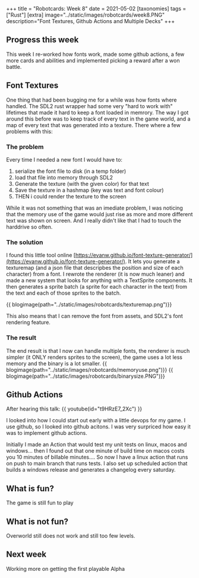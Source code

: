 +++
title = "Robotcards: Week 8"
date = 2021-05-02
[taxonomies]
tags = ["Rust"]
[extra]
image="../static/images/robotcards/week8.PNG"
description="Font Textures, Github Actions and Multiple Decks"
+++

## Progress this week

This week I re-worked how fonts work, made some github actions, a few more cards and abilities and implemented picking a reward after a won battle.

## Font Textures

One thing that had been bugging me for a while was how fonts where handled. The SDL2 rust wrapper had some very "hard to work with" lifetimes that made it hard to keep a font loaded in memrory.
The way I got around this before was to keep track of every text in the game world, and a map of every text that was generated into a texture.
There where a few problems with this:

### The problem

Every time I needed a new font I would have to:

1. serialize the font file to  disk (in a temp folder)
2. load that file into memory through SDL2
3. Generate the texture (with the given color) for that text
4. Save the texture in a hashmap (key was text and font colour)
5. THEN i could render the texture to the screen

While it was not something that was an imediate problem, I was noticing that the memory use of the game would just rise as more and more different text was shown on screen.
And I really didn't like that I had to touch the harddrive so often.

### The solution

I found this little tool online [https://evanw.github.io/font-texture-generator/](https://evanw.github.io/font-texture-generator/).
It lets you generate a texturemap (and a json file that descripbes the position and size of each character) from a font.
I rewrote the renderer (it is now much leaner) and made a new system that looks for anything with a TextSprite components. It then generates a sprite batch (a sprite for each character in the text) from the text and each of those sprites to the batch.

{{ blogimage(path="../static/images/robotcards/texturemap.png")}}

This also means that I can remove the font from assets, and SDL2's font rendering feature.

### The result

The end result is that I now can handle multiple fonts, the renderer is much simpler (it ONLY renders sprites to the screen),  the game uses a lot less memory and the binary is a lot smaller.
{{ blogimage(path="../static/images/robotcards/memoryuse.png")}}
{{ blogimage(path="../static/images/robotcards/binarysize.PNG")}}

## Github Actions

After hearing this talk:
{{ youtube(id="t9HRzE7_2Xc") }}

I looked into how I could start out early with a little devops for my game.
I use github, so I looked into github acitons.
I was very surpriced how easy it was to implement github actions.

Initially I made an Action that would test my unit tests on linux, macos and windows... then I found out that one minute of build time on macos costs you 10 minutes of billable minutes.... So now I have a linux action that runs on push to main branch that runs tests. I also set up scheduled action that builds a windows release and generates a changelog every saturday.

## What is fun?

The game is still fun to play

## What is not fun?

Overworld still does not work and still too few levels.

## Next week

Working more on getting the first playable Alpha

